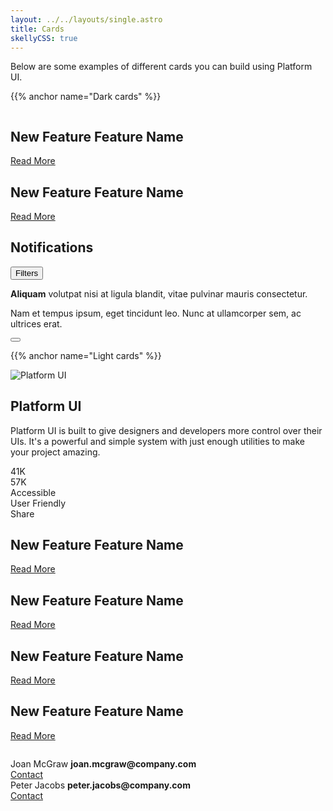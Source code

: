 ```yaml
---
layout: ../../layouts/single.astro
title: Cards
skellyCSS: true
---
```


Below are some examples of different cards you can build using Platform UI.

{{% anchor name="Dark cards" %}}

<div class="block-container tablet-up-2 lg-tablet-up-3 laptop-up-4 blocks p-2 cards" style="--skelly-color: var(--light-mid);">
    <div class="block">
        <div class="card p-0 rounded-3">
            <div class="flex flex--column h-100">
                <img class="flex--grow" src="https://cdn.pixabay.com/photo/2016/11/29/05/45/astronomy-1867616__340.jpg" alt="">
                <div class="background--black p-3">
                    <h2 class="text--size-md text--light-mid flex flex--column">
                        <span class="text--size-sm text--light">New Feature</span>
                        Feature Name
                    </h2>
                    <p class="skeleton" data-lines="4" role="presentation"></p>
                    <a href="#" class="text--skyblue border--color-transparent text-hover--lightblue text-underline--hover">Read More</a>
                </div>
            </div>
        </div>
    </div>
    <div class="block">
        <div class="card p-0 rounded-3">
            <div class="flex flex--column h-100">
                <img class="flex--grow" src="https://cdn.pixabay.com/photo/2011/12/14/12/21/orion-nebula-11107__340.jpg" alt="">
                <div class="background--black p-3">
                    <h2 class="text--size-md text--light-mid flex flex--column">
                        <span class="text--size-sm text--light">New Feature</span>
                        Feature Name
                    </h2>
                    <p class="skeleton" data-lines="4" role="presentation"></p>
                    <a href="#" class="text--skyblue border--color-transparent text-hover--lightblue text-underline--hover">Read More</a>
                </div>
            </div>
        </div>
    </div>
</div>

<section class="my-4">
    <div class="block-container tablet-up-2 blocks p-2 cards">
        <div class="block">
            <div class="card rounded-3 p-3 background--black">
                <div class="flex flex--justify-between border-b p-2 mb-3">
                    <h2 class="text--size-md text--light-mid">Notifications</h2>
                    <button class="button--plain text--light flex flex--align-center">
                        <i class="pi-users mr-1"></i>
                        Filters
                    </button>
                </div>
                <div class="flex flex--align-start flex--justify-between">
                    <div class="flex flex--align-start pr-3">
                        <div class="pos-rel pb-2 pr-2">
                            <div class="pill--circle-large background--base"></div>
                            <div class="pill--circle background--positive pos-abs pin-bottom pin-right border border--color-black border--width-3 flex--center-content">
                                <i class="pi-speech-bubble text--white text--size-sm"></i>
                            </div>
                        </div>
                        <div class="flex flex--column flex--grow ml-2">
                            <p class="text--light-mid">
                                <strong>Aliquam</strong> volutpat nisi at ligula blandit, vitae pulvinar mauris consectetur.
                            </p>
                            <p class="text--light">
                                Nam et tempus ipsum, eget tincidunt leo. Nunc at ullamcorper sem, ac ultrices erat.
                            </p>
                        </div>
                    </div>
                    <button class="button--plain text--size-2xs text--light flex p-2">
                        <i class="pi-circle-solid"></i>
                        <i class="pi-circle-solid px-1"></i>
                        <i class="pi-circle-solid"></i>
                    </button>
                </div>
            </div>
        </div>
    </div>
</section>

{{% anchor name="Light cards" %}}

<section class="my-4 background--lavender px-3">
    <div class="block-container tablet-up-2 blocks p-2 cards">
        <div class="block rounded-3">
            <div class="rounded-3 p-0 pos-rel overflow-hidden background--light-purple">
                <div class="pos-rel pt-4">
                    <div class="background--white rounded-tl--3 rounded-tr--3">
                        <div class="pill--circle-large background--purple border border--color-white border--width-2 pos-abs pin-top pin-left mt-2 ml-2 p-2 flex--ccenter-content">
                            <img src="/images/platform-ui.svg" class="h-100" alt=" Platform UI">
                        </div>
                        <div class="pt-3 px-2 pb-2">
                            <h2 class="text--size-md mt-2 text--black">
                                <strong>Platform UI</strong>
                            </h2>
                            <p class="text--black">
                                Platform UI is built to give designers and developers more control over their UIs. It's a powerful and simple system with just enough utilities to make your project amazing.
                            </p>
                            <div class="flex">
                                <div class="flex flex--align-center text--base mr-3">
                                    <i class="pi-user-solid text--size-sm mr-1"></i>
                                    <span>41K</span>
                                </div>
                                <div class="flex flex--align-center text--base ml-3">
                                    <i class="pi-download-cloud text--size-sm mr-1"></i>
                                    <span>57K</span>
                                </div>
                            </div>
                            <div class="mt-3 flex">
                                <div class="pill mr-3">
                                    <i class="pi-universal-access mr-1"></i>
                                    Accessible
                                </div>
                                <div class="pill mr-3">
                                    <i class="pi-users mr-1"></i>
                                    User Friendly
                                </div>
                                <div class="pill mr-3">
                                    <i class="pi-share mr-1"></i>
                                    Share
                                </div>
                            </div>
                        </div>
                    </div>
                </div>
            </div>
        </div>
    </div>
</section>

<section class="my-4">
    <div class="block-container tablet-up-2 lg-tablet-up-3 laptop-up-4 blocks p-2 cards">
        <div class="block">
            <div class="card">
                <div class="flex flex--column h-100">
                    <img class="card__image flex--grow" src="https://cdn.pixabay.com/photo/2016/11/29/05/45/astronomy-1867616__340.jpg" alt="">
                    <div>
                        <h2 class="text--size-md flex flex--column">
                            <span class="text--size-sm">New Feature</span>
                            Feature Name
                        </h2>
                        <p class="skeleton" data-lines="4" role="presentation"></p>
                        <a href="#">Read More</a>
                    </div>
                </div>
            </div>
        </div>
        <div class="block">
            <div class="card">
                <div class="flex flex--column h-100">
                    <img class="card__image flex--grow" src="https://cdn.pixabay.com/photo/2011/12/14/12/21/orion-nebula-11107__340.jpg" alt="">
                    <div>
                        <h2 class="text--size-md flex flex--column">
                            <span class="text--size-sm">New Feature</span>
                            Feature Name
                        </h2>
                        <p class="skeleton" data-lines="4" role="presentation"></p>
                        <a href="#">Read More</a>
                    </div>
                </div>
            </div>
        </div>
    </div>
</section>

<section class="my-4">
    <div class="block-container tablet-up-2 lg-tablet-up-3 laptop-up-4 blocks p-2 cards">
        <div class="block">
            <div class="card rounded-3 p-2">
                <div class="flex flex--column h-100">
                    <img class="rounded-2 flex--grow" src="https://cdn.pixabay.com/photo/2016/11/29/05/45/astronomy-1867616__340.jpg" alt="">
                    <div class="py-3">
                        <h2 class="text--size-md flex flex--column">
                            <span class="text--size-sm">New Feature</span>
                            Feature Name
                        </h2>
                        <p class="skeleton" data-lines="4" role="presentation"></p>
                        <a href="#" >Read More</a>
                    </div>
                </div>
            </div>
        </div>
        <div class="block">
            <div class="card rounded-3 p-2">
                <div class="flex flex--column h-100">
                    <img class="rounded-2 flex--grow" src="https://cdn.pixabay.com/photo/2011/12/14/12/21/orion-nebula-11107__340.jpg" alt="">
                    <div class="py-3">
                        <h2 class="text--size-md flex flex--column">
                            <span class="text--size-sm">New Feature</span>
                            Feature Name
                        </h2>
                        <p class="skeleton" data-lines="4" role="presentation"></p>
                        <a href="#" >Read More</a>
                    </div>
                </div>
            </div>
        </div>
    </div>
</section>

<section class="my-4">
    <div class="block-container tablet-up-2 lg-tablet-up-3 laptop-up-4 blocks p-2 cards">
        <div class="block">
            <div class="card rounded-3 p-0">
                <div class="flex flex--column h-100">
                    <img class="flex--grow" src="https://cdn.pixabay.com/photo/2016/11/29/05/45/astronomy-1867616__340.jpg" alt="">
                    <div class="flex flex--align-start p-3">
                        <div class="pill--circle-large background--base"></div>
                        <div class="flex--grow ml-2">
                            <p class="skeleton" data-lines="3" role="presentation"></p>
                        </div>
                    </div>
                </div>
            </div>
        </div>
        <div class="block">
            <div class="card rounded-3 p-0">
                <div class="flex flex--column h-100">
                    <img class="flex--grow" src="https://cdn.pixabay.com/photo/2011/12/14/12/21/orion-nebula-11107__340.jpg" alt="">
                    <div class="flex flex--align-start p-3">
                        <div class="pill--circle-large background--base"></div>
                        <div class="flex--grow ml-2">
                            <p class="skeleton" data-lines="3" role="presentation"></p>
                        </div>
                    </div>
                </div>
            </div>
        </div>
    </div>
</section>

<section class="my-4">
    <div class="block-container tablet-up-2 blocks p-2 cards">
        <div class="block">
            <div class="card rounded-3 p-3">
                <div class="flex flex--align-center flex--justify-between">
                    <div class="flex flex--align-start">
                        <div class="pill--circle-large background--base"></div>
                        <div class="flex flex--column flex--grow ml-2">
                            <span>Joan McGraw</span>
                            <strong class="text--navy text--size-sm">joan.mcgraw@company.com</strong>
                        </div>
                    </div>
                    <a href="#" class="button button--med-blue">Contact</a>
                </div>
            </div>
        </div>
        <div class="block">
            <div class="card rounded-3 p-3">
                <div class="flex flex--align-center flex--justify-between">
                    <div class="flex flex--align-start">
                        <div class="pill--circle-large background--base"></div>
                        <div class="flex flex--column flex--grow ml-2">
                            <span>Peter Jacobs</span>
                            <strong class="text--navy text--size-sm">peter.jacobs@company.com</strong>
                        </div>
                    </div>
                    <a href="#" class="button button--med-blue">Contact</a>
                </div>
            </div>
        </div>
    </div>
</section>
